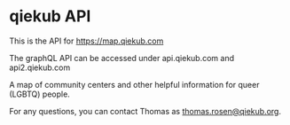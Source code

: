 # qiekub API

This is the API for https://map.qiekub.com

The graphQL API can be accessed under api.qiekub.com and api2.qiekub.com

A map of community centers and other helpful information for queer (LGBTQ) people.

For any questions, you can contact Thomas as [thomas.rosen@qiekub.org](mailto:thomas.rosen@qiekub.org).
